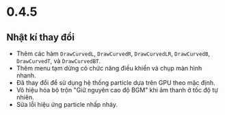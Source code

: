 # 0.4.5

## Nhật kí thay đổi

- Thêm các hàm `DrawCurvedL`, `DrawCurvedR`, `DrawCurvedLR`, `DrawCurvedB`, `DrawCurvedT`, và `DrawCurvedBT`.
- Thêm menu tạm dừng có chức năng điều khiển và chụp màn hình nhanh.
- Đã thay đổi để sử dụng hệ thống particle dựa trên GPU theo mặc định.
- Vô hiệu hóa bộ trộn "Giữ nguyên cao độ BGM" khi âm thanh ở tốc độ tự nhiên.
- Sửa lỗi hiệu ứng particle nhấp nháy.
